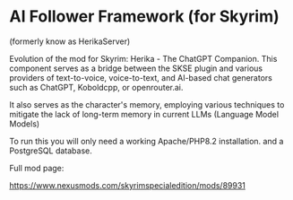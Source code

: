 # AI Follower Framework (for Skyrim)
(formerly know as HerikaServer)


Evolution of the mod for Skyrim: Herika - The ChatGPT Companion. This component serves as a bridge between the SKSE plugin and various providers of text-to-voice, voice-to-text, and AI-based chat generators such as ChatGPT, Koboldcpp, or openrouter.ai.

It also serves as the character's memory, employing various techniques to mitigate the lack of long-term memory in current LLMs (Language Model Models)

To run this you will only need a working Apache/PHP8.2 installation. and a PostgreSQL database.

Full mod page:

https://www.nexusmods.com/skyrimspecialedition/mods/89931


